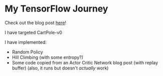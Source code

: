 # My TensorFlow Journey

Check out the blog post [here](https://medium.com/@jeffzzq/my-journey-with-tensorflow-371bc31c2dbf)!

I have targeted CartPole-v0

I have implemented:
* Random Policy
* Hill Climbing (with some entropy?)
* Some code copied from an Actor Critic Network blog post (with replay buffer) (also, it runs but doesn't _actually_ work)